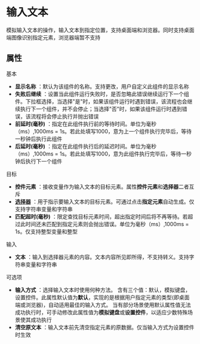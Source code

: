 # 输入文本

模拟输入文本的操作，输入文本到指定位置，支持桌面端和浏览器。同时支持桌面端图像识别指定元素，浏览器端暂不支持

## 属性
基本
- **显示名称** ：默认为该组件的名称。支持更改，用户自定义此组件的显示名称
- **失败后继续** ：设置当此组件运行失败时，是否忽略此错误继续运行下一个组件。下拉框选择，当选择"是"时，如果该组件运行时遇到错误，该流程也会继续执行下一个组件，并不会停止；当选择"否"时，如果该组件运行时遇到错误，该流程将会停止执行并抛出错误
- **前延时(毫秒)** ：指定在此组件执行前的等待时间。单位为毫秒（ms）,1000ms = 1s。若此处填写1000，意为上一个组件执行完毕后，等待一秒钟后执行此组件
- **后延时(毫秒)** ：指定在此组件执行后的延迟时间。单位为毫秒（ms）,1000ms = 1s。若此处填写1000，意为此组件执行完毕后，等待一秒钟后执行下一个组件

目标

- **控件元素** ：接收变量作为输入文本的目标元素。属性**控件元素**和**选择器**二者互斥
- **[选择器](../Appendix/Selector.md?_v=v2020.4)** ：用于指示要输入文本的目标元素。可通过点击**指定元素**自动生成。仅支持字符串变量和字符串
- **匹配超时(毫秒)** ：限定查找目标元素时间，超出指定时间后将不再等待。若超过此时间还未匹配到指定元素则会抛出错误。单位为毫秒（ms）,1000ms = 1s。仅支持整型变量和整型

输入
- **文本** ：输入到选择器元素的内容。文本内容所见即所得，不支持转义。支持字符串变量和字符串

可选项
- **输入方式** ：选择输入文本时使用何种方法。
含有三个值：默认，模拟键盘，设置控件。此属性默认值为**默认**，实现的是根据用户指定元素的类型(即桌面端或浏览器)，自动适用最佳的输入方式。
当有部分场景使用默认属性值无法成功执行时，可手动修改此属性值为**模拟键盘**或**设置控件**，以适应少数特殊场景使其成功执行
- **清空原文本** ：输入文本前先清空指定元素的原数据。仅当输入方式为设置控件时生效
